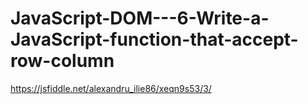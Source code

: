 # JavaScript-DOM---6-Write-a-JavaScript-function-that-accept-row-column
https://jsfiddle.net/alexandru_ilie86/xeqn9s53/3/
